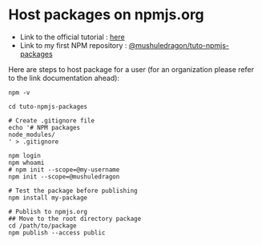 # Host packages on npmjs.org

- Link to the official tutorial : [here](https://docs.npmjs.com/creating-and-publishing-scoped-public-packages)
- Link to my first NPM repository : [@mushuledragon/tuto-npmjs-packages](https://npmjs.com/package/@mushuledragon/tuto-npmjs-packages)

Here are steps to host package for a user (for an organization please refer to the link documentation ahead):

```shell
npm -v

cd tuto-npmjs-packages

# Create .gitignore file
echo '# NPM packages
node_modules/
' > .gitignore

npm login
npm whoami
# npm init --scope=@my-username
npm init --scope=@mushuledragon

# Test the package before publishing
npm install my-package

# Publish to npmjs.org
## Move to the root directory package
cd /path/to/package
npm publish --access public
```
